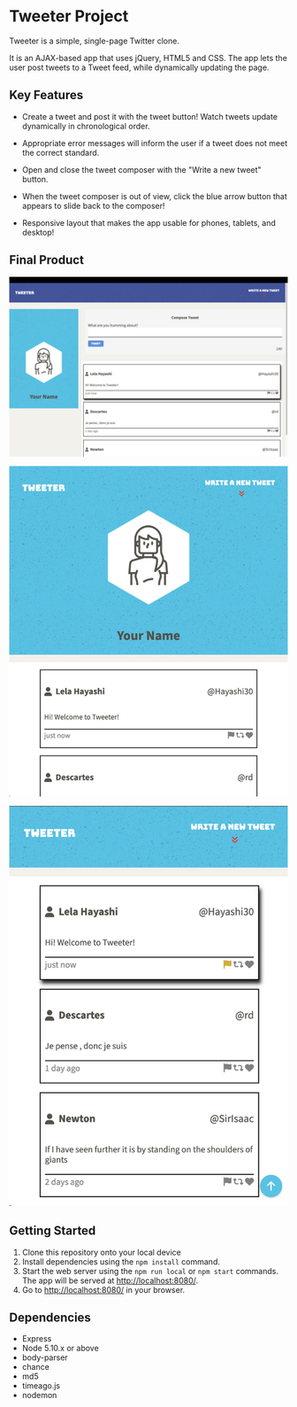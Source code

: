 # Tweeter Project

Tweeter is a simple, single-page Twitter clone.

It is an AJAX-based app that uses jQuery, HTML5 and CSS. The app lets the user post tweets to a Tweet feed, while dynamically updating the page.

## Key Features

- Create a tweet and post it with the tweet button! Watch tweets update dynamically in chronological order.

- Appropriate error messages will inform the user if a tweet does not meet the correct standard.

- Open and close the tweet composer with the "Write a new tweet" button.

- When the tweet composer is out of view, click the blue arrow button that appears to slide back to the composer!

- Responsive layout that makes the app usable for phones, tablets, and desktop!


## Final Product

!["Desktop](https://github.com/Islander333/tweeter/blob/master/docs/Tweeter-desktop.png?raw=true)

!["Tablet](https://github.com/Islander333/tweeter/blob/master/docs/Tweeter-tablet.png?raw=true)

!["Mobile](https://github.com/Islander333/tweeter/blob/master/docs/Tweeter-mobile.png?raw=true)

## Getting Started

1. Clone this repository onto your local device
2. Install dependencies using the `npm install` command.
3. Start the web server using the `npm run local` or `npm start` commands. The app will be served at <http://localhost:8080/>.
4. Go to <http://localhost:8080/> in your browser.

## Dependencies

- Express
- Node 5.10.x or above
- body-parser
- chance
- md5
- timeago.js
- nodemon